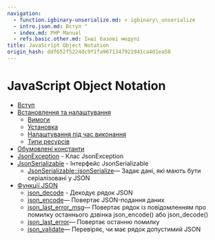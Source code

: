 ```yaml
---
navigation:
  - function.igbinary-unserialize.md: « igbinary\_unserialize
  - intro.json.md: Вступ "
  - index.md: PHP Manual
  - refs.basic.other.md: Інші базові модулі
title: JavaScript Object Notation
origin_hash: ddf652f5224dc9f1fa9671347921941ca401ea50
---
```

# JavaScript Object Notation

-   [Вступ](intro.json.md)
-   [Встановлення та налаштування](json.setup.md)
    -   [Вимоги](json.requirements.md)
    -   [Установка](json.installation.md)
    -   [Налаштування під час виконання](json.configuration.md)
    -   [Типи ресурсів](json.resources.md)
-   [Обумовлені константи](json.constants.md)
-   [JsonException](class.jsonexception.md) \- Клас JsonException
-   [JsonSerializable](class.jsonserializable.md) \- Інтерфейс JsonSerializable
    -   [JsonSerializable::jsonSerialize](jsonserializable.jsonserialize.md)— Задає дані, які мають бути серіалізовані у JSON
-   [Функції JSON](ref.json.md)
    -   [json\_decode](function.json-decode.md) \- Декодує рядок JSON
    -   [json\_encode](function.json-encode.md)— Повертає JSON-подання даних
    -   [json\_last\_error\_msg](function.json-last-error-msg.md)— Повертає рядок із повідомленням про помилку останнього дзвінка json\_encode() або json\_decode()
    -   [json\_last\_error](function.json-last-error.md)— Повертає останню помилку
    -   [json\_validate](function.json-validate.md)— Перевіряє, чи має рядок допустимий JSON
